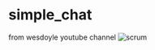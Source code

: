 # simple_chat
from wesdoyle youtube channel
![scrum](https://user-images.githubusercontent.com/38375869/184000683-feda9552-d418-4b56-86e3-2c375973a988.png)
